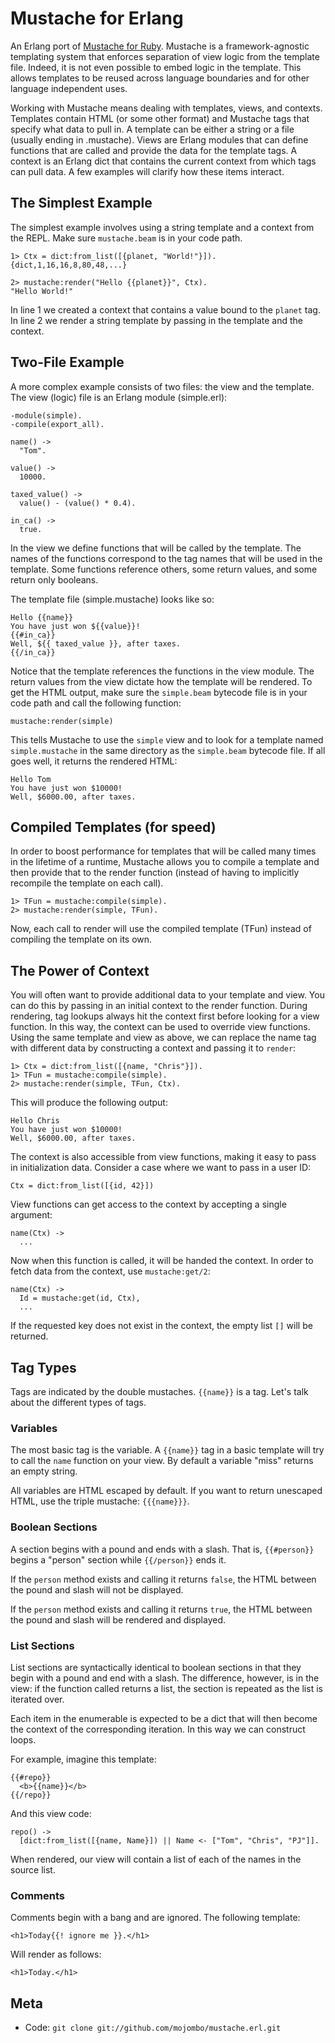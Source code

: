 Mustache for Erlang
===================

An Erlang port of [Mustache for Ruby][1]. Mustache is a framework-agnostic
templating system that enforces separation of view logic from the template
file. Indeed, it is not even possible to embed logic in the template. This
allows templates to be reused across language boundaries and for other
language independent uses.

Working with Mustache means dealing with templates, views, and contexts.
Templates contain HTML (or some other format) and Mustache tags that specify
what data to pull in. A template can be either a string or a file (usually
ending in .mustache). Views are Erlang modules that can define functions that
are called and provide the data for the template tags. A context is an Erlang
dict that contains the current context from which tags can pull data. A few
examples will clarify how these items interact.


The Simplest Example
--------------------

The simplest example involves using a string template and a context from the
REPL. Make sure `mustache.beam` is in your code path.

    1> Ctx = dict:from_list([{planet, "World!"}]).
    {dict,1,16,16,8,80,48,...}

    2> mustache:render("Hello {{planet}}", Ctx).
    "Hello World!"

In line 1 we created a context that contains a value bound to the `planet`
tag. In line 2 we render a string template by passing in the template and the
context.


Two-File Example
----------------

A more complex example consists of two files: the view and the template. The
view (logic) file is an Erlang module (simple.erl):

    -module(simple).
    -compile(export_all).

    name() ->
      "Tom".

    value() ->
      10000.

    taxed_value() ->
      value() - (value() * 0.4).

    in_ca() ->
      true.

In the view we define functions that will be called by the template. The names
of the functions correspond to the tag names that will be used in the
template. Some functions reference others, some return values, and some return
only booleans.

The template file (simple.mustache) looks like so:

    Hello {{name}}
    You have just won ${{value}}!
    {{#in_ca}}
    Well, ${{ taxed_value }}, after taxes.
    {{/in_ca}}

Notice that the template references the functions in the view module. The
return values from the view dictate how the template will be rendered. To get
the HTML output, make sure the `simple.beam` bytecode file is in your code
path and call the following function:

    mustache:render(simple)

This tells Mustache to use the `simple` view and to look for a template named
`simple.mustache` in the same directory as the `simple.beam` bytecode file. If
all goes well, it returns the rendered HTML:

    Hello Tom
    You have just won $10000!
    Well, $6000.00, after taxes.


Compiled Templates (for speed)
------------------------------

In order to boost performance for templates that will be called many times in
the lifetime of a runtime, Mustache allows you to compile a template and then
provide that to the render function (instead of having to implicitly recompile
the template on each call).

    1> TFun = mustache:compile(simple).
    2> mustache:render(simple, TFun).

Now, each call to render will use the compiled template (TFun) instead of
compiling the template on its own.


The Power of Context
--------------------

You will often want to provide additional data to your template and view. You
can do this by passing in an initial context to the render function. During
rendering, tag lookups always hit the context first before looking for a view
function. In this way, the context can be used to override view functions.
Using the same template and view as above, we can replace the name tag with
different data by constructing a context and passing it to `render`:


    1> Ctx = dict:from_list([{name, "Chris"}]).
    1> TFun = mustache:compile(simple).
    2> mustache:render(simple, TFun, Ctx).

This will produce the following output:

    Hello Chris
    You have just won $10000!
    Well, $6000.00, after taxes.

The context is also accessible from view functions, making it easy to pass in
initialization data. Consider a case where we want to pass in a user ID:

    Ctx = dict:from_list([{id, 42}])

View functions can get access to the context by accepting a single argument:

    name(Ctx) ->
      ...

Now when this function is called, it will be handed the context. In order to
fetch data from the context, use `mustache:get/2`:

    name(Ctx) ->
      Id = mustache:get(id, Ctx),
      ...

If the requested key does not exist in the context, the empty list `[]` will
be returned.


Tag Types
---------

Tags are indicated by the double mustaches. `{{name}}` is a tag. Let's talk
about the different types of tags.

### Variables

The most basic tag is the variable. A `{{name}}` tag in a basic template will
try to call the `name` function on your view. By default a variable "miss"
returns an empty string.

All variables are HTML escaped by default. If you want to return unescaped
HTML, use the triple mustache: `{{{name}}}`.

### Boolean Sections

A section begins with a pound and ends with a slash. That is,
`{{#person}}` begins a "person" section while `{{/person}}` ends it.

If the `person` method exists and calling it returns `false`, the HTML
between the pound and slash will not be displayed.

If the `person` method exists and calling it returns `true`, the HTML
between the pound and slash will be rendered and displayed.

### List Sections

List sections are syntactically identical to boolean sections in that they
begin with a pound and end with a slash. The difference, however, is in the
view: if the function called returns a list, the section is repeated as the
list is iterated over.

Each item in the enumerable is expected to be a dict that will then become the
context of the corresponding iteration. In this way we can construct loops.

For example, imagine this template:

    {{#repo}}
      <b>{{name}}</b>
    {{/repo}}

And this view code:

    repo() ->
      [dict:from_list([{name, Name}]) || Name <- ["Tom", "Chris", "PJ"]].

When rendered, our view will contain a list of each of the names in the source
list.

### Comments

Comments begin with a bang and are ignored. The following template:

    <h1>Today{{! ignore me }}.</h1>

Will render as follows:

    <h1>Today.</h1>


Meta
----

* Code: `git clone git://github.com/mojombo/mustache.erl.git`

[1]: http://github.com/defunkt/mustache.git